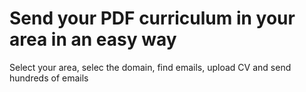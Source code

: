 <html>
	<head>
	<head>
	<body>
		<h1>Send your PDF curriculum in your area in an easy way</h1>
		<p>
			Select your area, selec the domain, find emails, upload CV and send hundreds of emails
		</p>
	</body>
</html>

